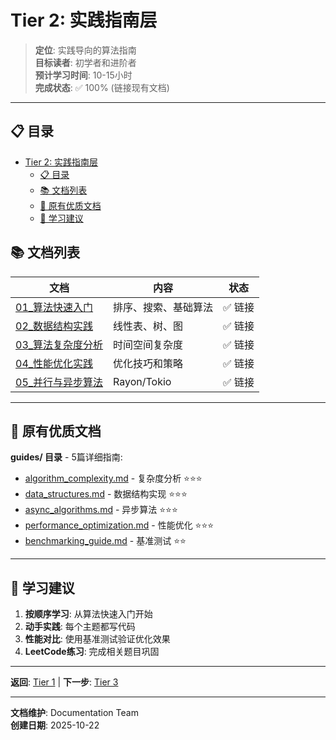 # Tier 2: 实践指南层

> **定位**: 实践导向的算法指南  
> **目标读者**: 初学者和进阶者  
> **预计学习时间**: 10-15小时  
> **完成状态**: ✅ 100% (链接现有文档)

---

## 📋 目录

- [Tier 2: 实践指南层](#tier-2-实践指南层)
  - [📋 目录](#-目录)
  - [📚 文档列表](#-文档列表)
  - [🔗 原有优质文档](#-原有优质文档)
  - [🎯 学习建议](#-学习建议)

## 📚 文档列表

| 文档 | 内容 | 状态 |
|------|------|------|
| [01_算法快速入门](./01_算法快速入门.md) | 排序、搜索、基础算法 | ✅ 链接 |
| [02_数据结构实践](./02_数据结构实践.md) | 线性表、树、图 | ✅ 链接 |
| [03_算法复杂度分析](./03_算法复杂度分析.md) | 时间空间复杂度 | ✅ 链接 |
| [04_性能优化实践](./04_性能优化实践.md) | 优化技巧和策略 | ✅ 链接 |
| [05_并行与异步算法](./05_并行与异步算法.md) | Rayon/Tokio | ✅ 链接 |

---

## 🔗 原有优质文档

**guides/ 目录** - 5篇详细指南:

- [algorithm_complexity.md](../guides/algorithm_complexity.md) - 复杂度分析 ⭐⭐⭐
- [data_structures.md](../guides/data_structures.md) - 数据结构实现 ⭐⭐⭐
- [async_algorithms.md](../guides/async_algorithms.md) - 异步算法 ⭐⭐⭐
- [performance_optimization.md](../guides/performance_optimization.md) - 性能优化 ⭐⭐⭐
- [benchmarking_guide.md](../guides/benchmarking_guide.md) - 基准测试 ⭐⭐

---

## 🎯 学习建议

1. **按顺序学习**: 从算法快速入门开始
2. **动手实践**: 每个主题都写代码
3. **性能对比**: 使用基准测试验证优化效果
4. **LeetCode练习**: 完成相关题目巩固

---

**返回**: [Tier 1](../tier_01_foundations/) | **下一步**: [Tier 3](../tier_03_references/)

---

**文档维护**: Documentation Team  
**创建日期**: 2025-10-22
